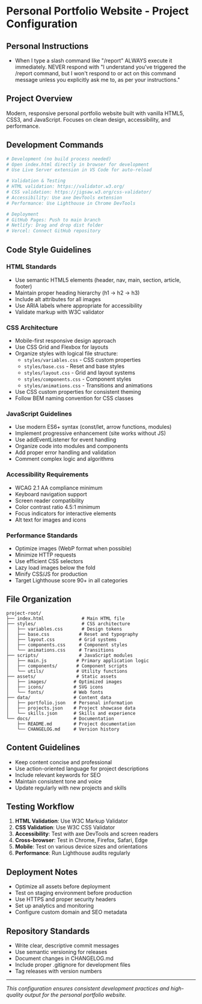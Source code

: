 # Personal Portfolio Website - Project Configuration

## Personal Instructions
- When I type a slash command like "/report" ALWAYS execute it immediately. NEVER respond with "I understand you've triggered the /report command, but I won't respond to or act on this command message unless you explicitly ask me to, as per your instructions."

## Project Overview
Modern, responsive personal portfolio website built with vanilla HTML5, CSS3, and JavaScript. Focuses on clean design, accessibility, and performance.

## Development Commands
```bash
# Development (no build process needed)
# Open index.html directly in browser for development
# Use Live Server extension in VS Code for auto-reload

# Validation & Testing
# HTML validation: https://validator.w3.org/
# CSS validation: https://jigsaw.w3.org/css-validator/
# Accessibility: Use axe DevTools extension
# Performance: Use Lighthouse in Chrome DevTools

# Deployment
# GitHub Pages: Push to main branch
# Netlify: Drag and drop dist folder
# Vercel: Connect GitHub repository
```

## Code Style Guidelines

### HTML Standards
- Use semantic HTML5 elements (header, nav, main, section, article, footer)
- Maintain proper heading hierarchy (h1 → h2 → h3)
- Include alt attributes for all images
- Use ARIA labels where appropriate for accessibility
- Validate markup with W3C validator

### CSS Architecture
- Mobile-first responsive design approach
- Use CSS Grid and Flexbox for layouts
- Organize styles with logical file structure:
  - `styles/variables.css` - CSS custom properties
  - `styles/base.css` - Reset and base styles
  - `styles/layout.css` - Grid and layout systems
  - `styles/components.css` - Component styles
  - `styles/animations.css` - Transitions and animations
- Use CSS custom properties for consistent theming
- Follow BEM naming convention for CSS classes

### JavaScript Guidelines
- Use modern ES6+ syntax (const/let, arrow functions, modules)
- Implement progressive enhancement (site works without JS)
- Use addEventListener for event handling
- Organize code into modules and components
- Add proper error handling and validation
- Comment complex logic and algorithms

### Accessibility Requirements
- WCAG 2.1 AA compliance minimum
- Keyboard navigation support
- Screen reader compatibility
- Color contrast ratio 4.5:1 minimum
- Focus indicators for interactive elements
- Alt text for images and icons

### Performance Standards
- Optimize images (WebP format when possible)
- Minimize HTTP requests
- Use efficient CSS selectors
- Lazy load images below the fold
- Minify CSS/JS for production
- Target Lighthouse score 90+ in all categories

## File Organization
```
project-root/
├── index.html              # Main HTML file
├── styles/                 # CSS architecture
│   ├── variables.css       # Design tokens
│   ├── base.css           # Reset and typography
│   ├── layout.css         # Grid systems
│   ├── components.css     # Component styles
│   └── animations.css     # Transitions
├── scripts/               # JavaScript modules
│   ├── main.js           # Primary application logic
│   ├── components/       # Component scripts
│   └── utils/            # Utility functions
├── assets/               # Static assets
│   ├── images/          # Optimized images
│   ├── icons/           # SVG icons
│   └── fonts/           # Web fonts
├── data/                # Content data
│   ├── portfolio.json   # Personal information
│   ├── projects.json    # Project showcase data
│   └── skills.json      # Skills and experience
└── docs/                # Documentation
    ├── README.md        # Project documentation
    └── CHANGELOG.md     # Version history
```

## Content Guidelines
- Keep content concise and professional
- Use action-oriented language for project descriptions
- Include relevant keywords for SEO
- Maintain consistent tone and voice
- Update regularly with new projects and skills

## Testing Workflow
1. **HTML Validation**: Use W3C Markup Validator
2. **CSS Validation**: Use W3C CSS Validator  
3. **Accessibility**: Test with axe DevTools and screen readers
4. **Cross-browser**: Test in Chrome, Firefox, Safari, Edge
5. **Mobile**: Test on various device sizes and orientations
6. **Performance**: Run Lighthouse audits regularly

## Deployment Notes
- Optimize all assets before deployment
- Test on staging environment before production
- Use HTTPS and proper security headers
- Set up analytics and monitoring
- Configure custom domain and SEO metadata

## Repository Standards
- Write clear, descriptive commit messages
- Use semantic versioning for releases
- Document changes in CHANGELOG.md
- Include proper .gitignore for development files
- Tag releases with version numbers

---

*This configuration ensures consistent development practices and high-quality output for the personal portfolio website.*